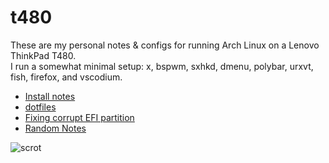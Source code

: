 # t480

These are my personal notes & configs for running Arch Linux on a Lenovo ThinkPad T480.  
I run a somewhat minimal setup: x, bspwm, sxhkd, dmenu, polybar, urxvt, fish, firefox, and vscodium.

* [Install notes](./Install_notes.md)
* [dotfiles](./dots)
* [Fixing corrupt EFI partition](./EFI_corrupt.md)
* [Random Notes](./Random_notes.md)

![scrot](scrot.png)
